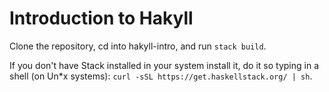 # Introduction to Hakyll

Clone the repository, cd into hakyll-intro, and run `stack build`.

If you don't have Stack installed in your system install it, do it so typing in a shell (on Un*x systems): `curl -sSL https://get.haskellstack.org/ | sh`.
